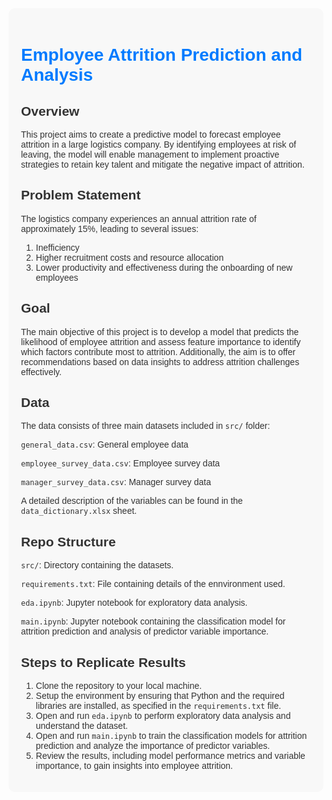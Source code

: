 <div style="font-family: Arial, sans-serif; color: #333; background-color: #f8f8f8; padding: 20px; border-radius: 10px;">
<h1 style="color: #007bff;">Employee Attrition Prediction and Analysis</h1>

## Overview

<p>This project aims to create a predictive model to forecast employee attrition in a large logistics company. By identifying employees at risk of leaving, the model will enable management to implement proactive strategies to retain key talent and mitigate the negative impact of attrition.</p>

## Problem Statement

The logistics company experiences an annual attrition rate of approximately 15%, leading to several issues:

1. Inefficiency
2. Higher recruitment costs and resource allocation
3. Lower productivity and effectiveness during the onboarding of new employees

## Goal

The main objective of this project is to develop a model that predicts the likelihood of employee attrition and assess feature importance to identify which factors contribute most to attrition. Additionally, the aim is to offer recommendations based on data insights to address attrition challenges effectively.

## Data

The data consists of three main datasets included in `src/` folder:

`general_data.csv`: General employee data

`employee_survey_data.csv`: Employee survey data

`manager_survey_data.csv`: Manager survey data

A detailed description of the variables can be found in the `data_dictionary.xlsx` sheet.

## Repo Structure

`src/`: Directory containing the datasets.

`requirements.txt`: File containing details of the ennvironment used.

`eda.ipynb`: Jupyter notebook for exploratory data analysis.

`main.ipynb`: Jupyter notebook containing the classification model for attrition prediction and analysis of predictor variable importance.

## Steps to Replicate Results

1. Clone the repository to your local machine.
2. Setup the environment by ensuring that Python and the required libraries are installed, as specified in the `requirements.txt` file.
3. Open and run `eda.ipynb` to perform exploratory data analysis and understand the dataset.
4. Open and run `main.ipynb` to train the classification models for attrition prediction and analyze the importance of predictor variables.
5. Review the results, including model performance metrics and variable importance, to gain insights into employee attrition.
</div>
